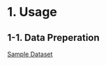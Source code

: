 # 1. Usage
## 1-1. Data Preperation
[Sample Dataset](https://drive.google.com/drive/folders/1LxU4ZwYH4VW1z0jtsFZUjOgSqFdU0U_9?usp=drive_link)
